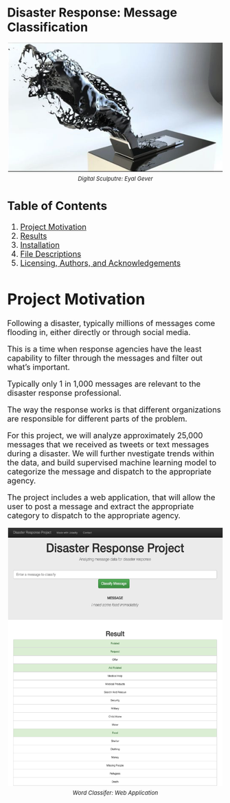 # Disaster Response: Message Classification

<font size='4'>

<center>

<p align="center">
    <img src="images/eyalgever.png" width="500" height="300">
    <br>
    <font size='2'><em>Digital Sculputre: Eyal Gever</em></font>
</p>

</center>

## Table of Contents

1. [Project Motivation](#project-motivation)
2. [Results](#results)
3. [Installation](#installation)
4. [File Descriptions](#file-descriptions)
5. [Licensing, Authors, and Acknowledgements](#licensing-authors-and-acknowledgements)


# Project Motivation
Following a disaster, typically millions of messages come flooding in, either directly or through social media.

This is a time when response agencies have the least capability to filter through the messages and filter out what’s important.

Typically only 1 in 1,000 messages are relevant to the disaster response professional.

The way the response works is that different organizations are responsible for different parts of the problem.

For this project, we will analyze approximately 25,000 messages that we received as tweets or text messages during a disaster.  We will further nvestigate trends within the data, and build supervised machine learning model to categorize the message and dispatch to the appropriate agency.

The project includes a web application, that will allow the user to post a message and extract the appropriate category to dispatch to the appropriate agency.

<p align="center">
    <img src="images/word_classifier.png" width="500" height="600">
    <br>
    <font size='2'><em>Word Classifer: Web Application</em></font>
</p>



</font>